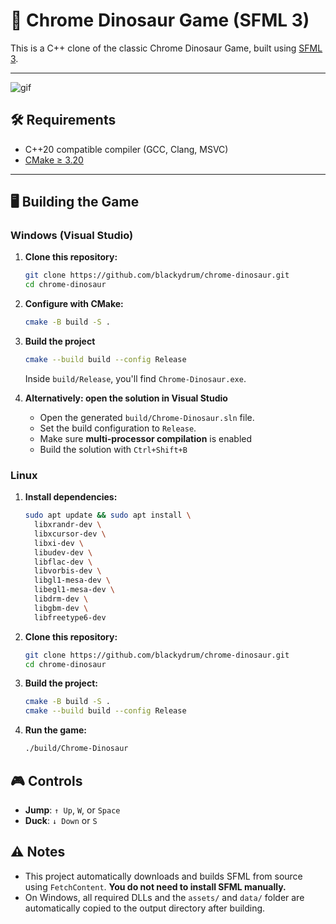 # 🦖 Chrome Dinosaur Game (SFML 3)

This is a C++ clone of the classic Chrome Dinosaur Game, built using [SFML 3](https://www.sfml-dev.org/).

---

![gif](https://github.com/user-attachments/assets/267ddebc-1540-4968-9c57-445b8f08df4a)

## 🛠️ Requirements

- C++20 compatible compiler (GCC, Clang, MSVC)
- [CMake ≥ 3.20](https://cmake.org/download/)

---

## 🖥️ Building the Game

### Windows (Visual Studio)

1. **Clone this repository:**

   ```bash
   git clone https://github.com/blackydrum/chrome-dinosaur.git
   cd chrome-dinosaur
   ```
   
2. **Configure with CMake:**

   ```bash
   cmake -B build -S .
   ```

3. **Build the project**

   ```bash
   cmake --build build --config Release
   ```

   Inside `build/Release`, you'll find `Chrome-Dinosaur.exe`.

4. **Alternatively: open the solution in Visual Studio**
   - Open the generated `build/Chrome-Dinosaur.sln` file.
   - Set the build configuration to `Release`.
   - Make sure **multi-processor compilation** is enabled
   - Build the solution with `Ctrl+Shift+B`

### Linux

1. **Install dependencies:**

   ```bash
   sudo apt update && sudo apt install \
     libxrandr-dev \
     libxcursor-dev \
     libxi-dev \
     libudev-dev \
     libflac-dev \
     libvorbis-dev \
     libgl1-mesa-dev \
     libegl1-mesa-dev \
     libdrm-dev \
     libgbm-dev \
     libfreetype6-dev
   ```

2. **Clone this repository:**

   ```bash
   git clone https://github.com/blackydrum/chrome-dinosaur.git
   cd chrome-dinosaur
   ```

3. **Build the project:**

   ```bash
   cmake -B build -S .
   cmake --build build --config Release
   ```

4. **Run the game:**

   ```bash
   ./build/Chrome-Dinosaur
   ```

## 🎮 Controls
- **Jump**: `↑ Up`, `W`, or `Space`
- **Duck**: `↓ Down` or `S`

## ⚠️ Notes
- This project automatically downloads and builds SFML from source using `FetchContent`. **You do not need to install SFML manually.**
- On Windows, all required DLLs and the `assets/` and `data/` folder are automatically copied to the output directory after building.
